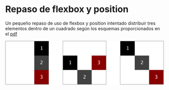 # Repaso de flexbox y position

Un pequeño repaso de uso de flexbox y position intentado distribuir tres elementos dentro de un cuadrado según los esquemas proporcionados en el [pdf](https://github.com/oneeyedman/repaso-flexbox-y-position/blob/master/ejercicios-de-flex-position-responsive.pdf)

![Ejemplo de ejercicios](assets/sample.png)

